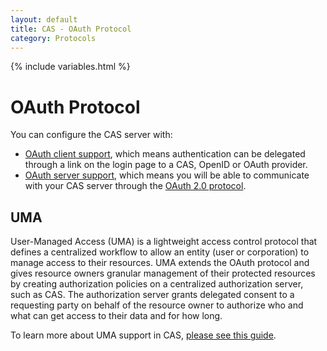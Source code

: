 ```yaml
---
layout: default
title: CAS - OAuth Protocol
category: Protocols
---
```


{% include variables.html %}

# OAuth Protocol

You can configure the CAS server with:

* [OAuth client support](../integration/Delegate-Authentication.html), which means authentication can be delegated 
through a link on the login page to a CAS, OpenID or OAuth provider. 
* [OAuth server support](../installation/OAuth-OpenId-Authentication.html), which means you will be able to 
communicate with your CAS server through the [OAuth 2.0 protocol](http://oauth.net/2/).

## UMA

User-Managed Access (UMA) is a lightweight access control protocol that defines a centralized workflow to allow an entity (user or corporation) 
to manage access to their resources. UMA extends the OAuth protocol and gives resource owners granular management of their protected resources 
by creating authorization policies on a centralized authorization server, such as CAS. The authorization server grants delegated consent to a 
requesting party on behalf of the resource owner to authorize who and what can get access to their data and for how long.

To learn more about UMA support in CAS, [please see this guide](OAuth-UMA-Protocol.html).

